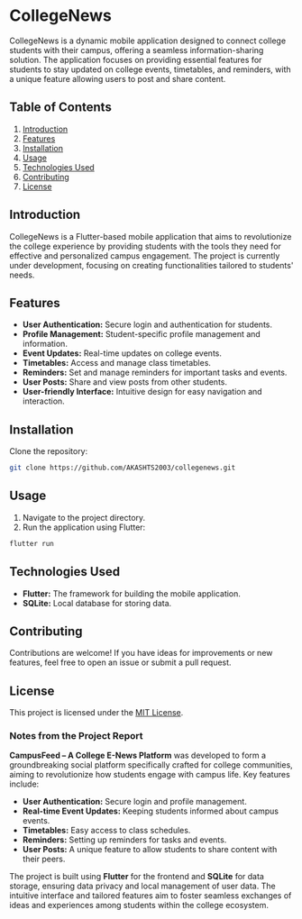 # CollegeNews

CollegeNews is a dynamic mobile application designed to connect college students with their campus, offering a seamless information-sharing solution. The application focuses on providing essential features for students to stay updated on college events, timetables, and reminders, with a unique feature allowing users to post and share content.

## Table of Contents

1. [Introduction](#introduction)
2. [Features](#features)
3. [Installation](#installation)
4. [Usage](#usage)
5. [Technologies Used](#technologies-used)
6. [Contributing](#contributing)
7. [License](#license)

## Introduction

CollegeNews is a Flutter-based mobile application that aims to revolutionize the college experience by providing students with the tools they need for effective and personalized campus engagement. The project is currently under development, focusing on creating functionalities tailored to students' needs.

## Features

- **User Authentication:** Secure login and authentication for students.
- **Profile Management:** Student-specific profile management and information.
- **Event Updates:** Real-time updates on college events.
- **Timetables:** Access and manage class timetables.
- **Reminders:** Set and manage reminders for important tasks and events.
- **User Posts:** Share and view posts from other students.
- **User-friendly Interface:** Intuitive design for easy navigation and interaction.

## Installation

Clone the repository:

```bash
git clone https://github.com/AKASHTS2003/collegenews.git
```

## Usage

1. Navigate to the project directory.
2. Run the application using Flutter:

```bash
flutter run
```

## Technologies Used

- **Flutter:** The framework for building the mobile application.
- **SQLite:** Local database for storing data.

## Contributing

Contributions are welcome! If you have ideas for improvements or new features, feel free to open an issue or submit a pull request.

## License

This project is licensed under the [MIT License](LICENSE).

### Notes from the Project Report

**CampusFeed – A College E-News Platform** was developed to form a groundbreaking social platform specifically crafted for college communities, aiming to revolutionize how students engage with campus life. Key features include:

- **User Authentication:** Secure login and profile management.
- **Real-time Event Updates:** Keeping students informed about campus events.
- **Timetables:** Easy access to class schedules.
- **Reminders:** Setting up reminders for tasks and events.
- **User Posts:** A unique feature to allow students to share content with their peers.

The project is built using **Flutter** for the frontend and **SQLite** for data storage, ensuring data privacy and local management of user data. The intuitive interface and tailored features aim to foster seamless exchanges of ideas and experiences among students within the college ecosystem.
